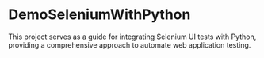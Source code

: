 # DemoSeleniumWithPython
 This project serves as a guide for integrating Selenium UI tests with Python, providing a comprehensive approach to automate web application testing.
